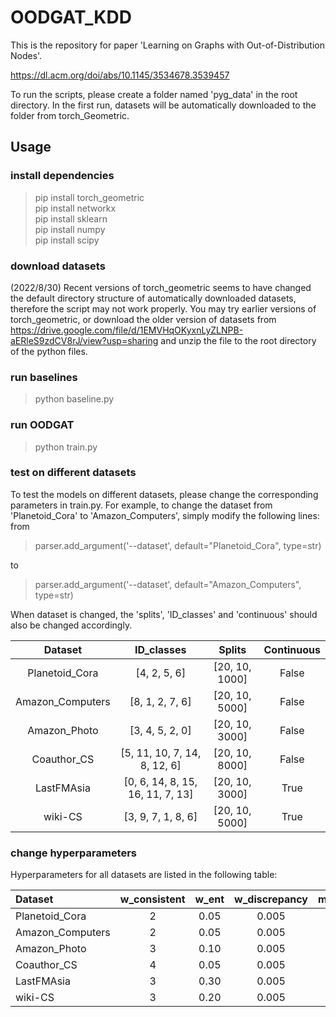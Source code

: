# OODGAT_KDD
This is the repository for paper 'Learning on Graphs with Out-of-Distribution Nodes'. 

https://dl.acm.org/doi/abs/10.1145/3534678.3539457

To run the scripts, please create a folder named 'pyg_data' in the root directory. In the first run, datasets will be automatically downloaded to the folder from torch_Geometric.
## Usage
### install dependencies
> pip install torch_geometric  
> pip install networkx  
> pip install sklearn  
> pip install numpy  
> pip install scipy  
### download datasets
(2022/8/30)
Recent versions of torch_geometric seems to have changed the default directory structure of automatically downloaded datasets, therefore the script may not work properly. You may try earlier versions of torch_geometric, or download the older version of datasets from https://drive.google.com/file/d/1EMVHqOKyxnLyZLNPB-aERleS9zdCV8rJ/view?usp=sharing and unzip the file to the root directory of the python files.
### run baselines
> python baseline.py 
### run OODGAT
> python train.py
### test on different datasets
To test the models on different datasets, please change the corresponding parameters in train.py. For example, to change the dataset from 'Planetoid_Cora' to 'Amazon_Computers', simply modify the following lines:  
from  
> parser.add_argument('--dataset', default="Planetoid_Cora", type=str)

to  
> parser.add_argument('--dataset', default="Amazon_Computers", type=str)  

When dataset is changed, the 'splits', 'ID_classes' and 'continuous' should also be changed accordingly.  

| Dataset       | ID_classes           | Splits  |  Continuous  |
| :-------------: |:-------------:|:-----:|:-----:|
| Planetoid_Cora | [4, 2, 5, 6] | [20, 10, 1000] | False |
| Amazon_Computers | [8, 1, 2, 7, 6] | [20, 10, 5000] | False |
| Amazon_Photo | [3, 4, 5, 2, 0] | [20, 10, 3000] | False |
| Coauthor_CS | [5, 11, 10, 7, 14, 8, 12, 6] | [20, 10, 8000] | False |
| LastFMAsia | [0, 6, 14, 8, 15, 16, 11, 7, 13] | [20, 10, 3000] | True |
| wiki-CS | [3, 9, 7, 1, 8, 6] | [20, 10, 5000] | True |

### change hyperparameters
Hyperparameters for all datasets are listed in the following table:

| Dataset          | w_consistent | w_ent | w_discrepancy | margin | heads |
|:-----------------|:------------:|:-----:|:-------------:|:------:|:-----:|
| Planetoid_Cora   |      2       | 0.05  |     0.005     |  0.6   |   4   |
| Amazon_Computers |      2       | 0.05  |     0.005     |  0.4   |   4   |
| Amazon_Photo     |      3       | 0.10  |     0.005     |  0.4   |   4   |
| Coauthor_CS      |      4       | 0.05  |     0.005     |  0.6   |   4   |
| LastFMAsia       |      3       | 0.30  |     0.005     |  0.5   |   1   |
| wiki-CS          |      3       | 0.20  |     0.005     |  0.5   |   4   |
